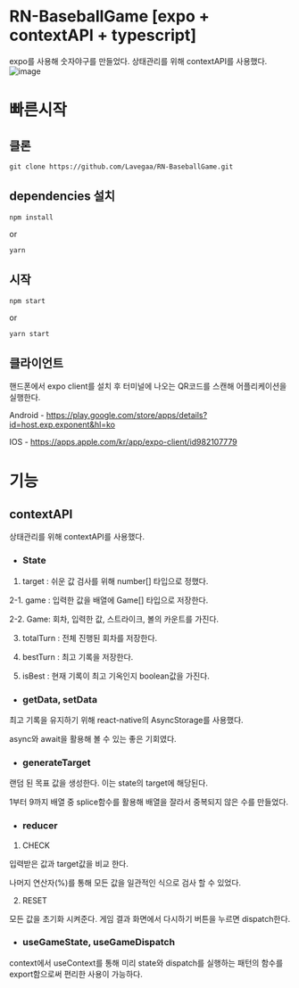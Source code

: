 # RN-BaseballGame [expo + contextAPI + typescript]

expo를 사용해 숫자야구를 만들었다. 상태관리를 위해 contextAPI를 사용했다.
![image](https://user-images.githubusercontent.com/34911173/75607373-c7b4cd80-5b39-11ea-9ae2-13c5576aa889.png)

# 빠른시작

## 클론

```
git clone https://github.com/Lavegaa/RN-BaseballGame.git
```

## dependencies 설치

```
npm install
```

or

```
yarn
```

## 시작

```
npm start
```

or

```
yarn start
```
## 클라이언트

핸드폰에서 expo client를 설치 후 터미널에 나오는 QR코드를 스캔해 어플리케이션을 실행한다.

Android - https://play.google.com/store/apps/details?id=host.exp.exponent&hl=ko

IOS - https://apps.apple.com/kr/app/expo-client/id982107779

# 기능

## contextAPI

상태관리를 위해 contextAPI를 사용했다.

- ### State
1. target : 쉬운 값 검사를 위해 number[] 타입으로 정했다.

2-1. game : 입력한 값을 배열에 Game[] 타입으로 저장한다.

2-2. Game: 회차, 입력한 값, 스트라이크, 볼의 카운트를 가진다.

3. totalTurn : 전체 진행된 회차를 저장한다.

4. bestTurn : 최고 기록을 저장한다.

5. isBest : 현재 기록이 최고 기옥인지 boolean값을 가진다.

- ### getData, setData

최고 기록을 유지하기 위해 react-native의 AsyncStorage를 사용했다. 

async와 await을 활용해 볼 수 있는 좋은 기회였다.

- ### generateTarget
랜덤 된 목표 값을 생성한다. 이는 state의 target에 해당된다.

1부터 9까지 배열 중 splice함수를 활용해 배열을 잘라서 중복되지 않은 수를 만들었다.

- ### reducer

1. CHECK

입력받은 값과 target값을 비교 한다.

나머지 연산자(%)를 통해 모든 값을 일관적인 식으로 검사 할 수 있었다.

2. RESET

모든 값을 초기화 시켜준다. 게임 결과 화면에서 다시하기 버튼을 누르면 dispatch한다.

- ### useGameState, useGameDispatch

context에서 useContext를 통해 미리 state와 dispatch를 실행하는 패턴의 함수를 export함으로써 편리한 사용이 가능하다.

